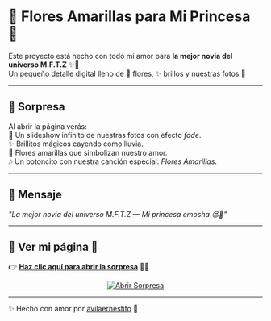 # 💛 Flores Amarillas para Mi Princesa 💛

Este proyecto está hecho con todo mi amor para **la mejor novia del universo M.F.T.Z** ✨🌼  
Un pequeño detalle digital lleno de 🌻 flores, ✨ brillos y nuestras fotos 💖

---

## 💖 Sorpresa  

Al abrir la página verás:  
🌼 Un slideshow infinito de nuestras fotos con efecto *fade*.  
✨ Brillitos mágicos cayendo como lluvia.  
🌻 Flores amarillas que simbolizan nuestro amor.  
🎶 Un botoncito con nuestra canción especial: *Flores Amarillas*.  

---

## 💌 Mensaje  

*"La mejor novia del universo M.F.T.Z — Mi princesa emosha 😍💛"*  

---

## 🌻 Ver mi página 🌻  

👉 [**Haz clic aquí para abrir la sorpresa**](https://avilaernestito-crypto.github.io/Flores-amarillass/) 💛✨  

<p align="center">
  <a href="https://avilaernestito-crypto.github.io/Flores-amarillass/" target="_blank">
    <img src="https://img.shields.io/badge/Abrir%20Sorpresa-FFD700?style=for-the-badge&logo=github&logoColor=black" alt="Abrir Sorpresa">
  </a>
</p>

---

✨ Hecho con amor por [avilaernestito](https://github.com/avilaernestito-crypto) 💛
